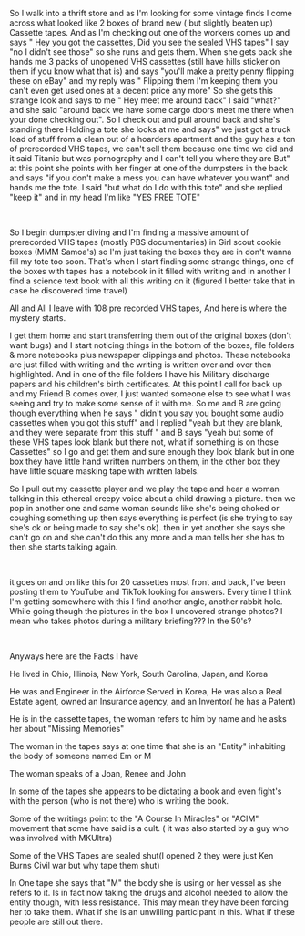 So I walk into a thrift store and as I'm looking for some vintage finds I come across what looked like 2 boxes of brand new ( but slightly beaten up) Cassette tapes. And as I'm checking out one of the workers comes up and says " Hey you got the cassettes, Did you see the sealed VHS tapes" I say "no I didn't see those" so she runs and gets them. When she gets back she hands me 3 packs of unopened VHS cassettes (still have hills sticker on them if you know what that is) and says "you'll make a pretty penny flipping these on eBay" and my reply was " Flipping them I'm keeping them you can't even get used ones at a decent price any more" So she gets this strange look and says to me " Hey meet me around back" I said "what?" and she said "around back we have some cargo doors meet me there when your done checking out". So I check out and pull around back and she's standing there Holding a tote she looks at me and says" we just got a truck load of stuff from a clean out of a hoarders apartment and the guy has a ton of prerecorded VHS tapes, we can't sell them because one time we did and it said Titanic but was pornography and I can't tell you where they are But" at this point she points with her finger at one of the dumpsters in the back and says "if you don't make a mess you can have whatever you want" and hands me the tote. I said "but what do I do with this tote" and she replied "keep it" and in my head I'm like "YES FREE TOTE"

&#x200B;

So I begin dumpster diving and I'm finding a massive amount of prerecorded VHS tapes (mostly PBS documentaries) in Girl scout cookie boxes (MMM Samoa's) so I'm just taking the boxes they are in don't wanna fill my tote too soon. That's when I start finding some strange things, one of the boxes with tapes has a notebook in it filled with writing and in another I find a science text book with all this writing on it (figured I better take that in case he discovered time travel)

All and All I leave with 108 pre recorded VHS tapes, And here is where the mystery starts.

I get them home and start transferring them out of the original boxes (don't want bugs) and I start noticing things in the bottom of the boxes, file folders & more notebooks plus newspaper clippings and photos. These notebooks are just filled with writing and the writing is written over and over then highlighted. And in one of the file folders I have his Military discharge papers and his children's birth certificates. At this point I call for back up and my Friend B comes over, I just wanted someone else to see what I was seeing and try to make some sense of it with me. So me and B are going though everything when he says " didn't you say you bought some audio cassettes when you got this stuff" and I replied "yeah but they are blank, and they were separate from this stuff " and B says "yeah but some of these VHS tapes look blank but there not, what if something is on those Cassettes" so I go and get them and sure enough they look blank but in one box they have little hand written numbers on them, in the other box they have little square masking tape with written labels.

So I pull out my cassette player and we play the tape and hear a woman talking in this ethereal creepy voice about a child drawing a picture. then we pop in another one and same woman sounds like she's being choked or coughing something up then says everything is perfect (is she trying to say she's ok or being made to say she's ok). then in yet another she says she can't go on and she can't do this any more and a man tells her she has to then she starts talking again.

&#x200B;

it goes on and on like this for 20 cassettes most front and back, I've been posting them to YouTube and TikTok looking for answers. Every time I think I'm getting somewhere with this I find another angle, another rabbit hole. While going though the pictures in the box I uncovered strange photos? I mean who takes photos during a military briefing??? In the 50's?

&#x200B;

Anyways here are the Facts I have

He lived in Ohio, Illinois, New York, South Carolina, Japan, and Korea

He was and Engineer in the Airforce Served in Korea, He was also a Real Estate agent, owned an Insurance agency, and an Inventor( he has a Patent)

He is in the cassette tapes, the woman refers to him by name and he asks her about "Missing Memories"

The woman in the tapes says at one time that she is an "Entity" inhabiting the body of someone named Em or M

The woman speaks of a Joan, Renee and John

In some of the tapes she appears to be dictating a book and even fight's with the person (who is not there) who is writing the book.

Some of the writings point to the "A Course In Miracles" or "ACIM" movement that some have said is a cult. ( it was also started by a guy who was involved with MKUltra)

Some of the VHS Tapes are sealed shut(I opened 2 they were just Ken Burns Civil war but why tape them shut)

In One tape she says that "M" the body she is using or her vessel as she refers to it. Is in fact now taking  the drugs and alcohol needed to allow the entity though, with less resistance. This may mean they have been forcing her to take them. What if she is an unwilling participant in this. What if these people are still out there.